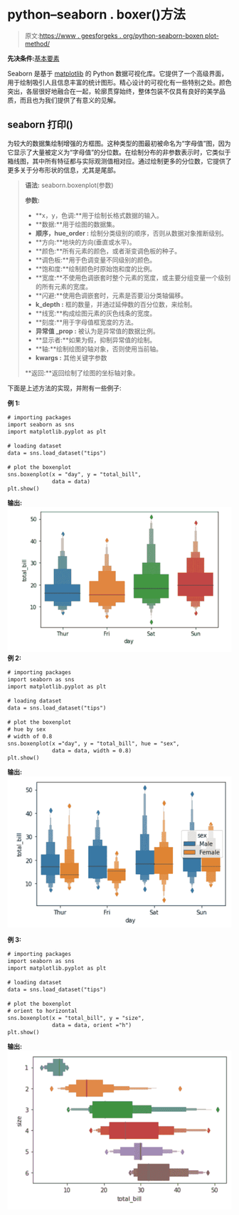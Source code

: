 # python–seaborn . boxer()方法

> 原文:[https://www . geesforgeks . org/python-seaborn-boxen plot-method/](https://www.geeksforgeeks.org/python-seaborn-boxenplot-method/)

**先决条件:**[基本要素](https://www.geeksforgeeks.org/plotting-graph-using-seaborn-python/)

Seaborn 是基于 [matplotlib](https://www.geeksforgeeks.org/python-introduction-matplotlib/) 的 Python 数据可视化库。它提供了一个高级界面，用于绘制吸引人且信息丰富的统计图形。精心设计的可视化有一些特别之处。颜色突出，各层很好地融合在一起，轮廓贯穿始终，整体包装不仅具有良好的美学品质，而且也为我们提供了有意义的见解。

## seaborn 打印()

为较大的数据集绘制增强的方框图。这种类型的图最初被命名为“字母值”图，因为它显示了大量被定义为“字母值”的分位数。在绘制分布的非参数表示时，它类似于箱线图，其中所有特征都与实际观测值相对应。通过绘制更多的分位数，它提供了更多关于分布形状的信息，尤其是尾部。

> **语法:** seaborn.boxenplot(参数)
> 
> **参数:**
> 
> *   **x，y，色调:**用于绘制长格式数据的输入。
> *   **数据:**用于绘图的数据集。
> *   **顺序，hue_order :** 绘制分类级别的顺序，否则从数据对象推断级别。
> *   **方向:**地块的方向(垂直或水平)。
> *   **颜色:**所有元素的颜色，或者渐变调色板的种子。
> *   **调色板:**用于色调变量不同级别的颜色。
> *   **饱和度:**绘制颜色时原始饱和度的比例。
> *   **宽度:**不使用色调嵌套时整个元素的宽度，或主要分组变量一个级别的所有元素的宽度。
> *   **闪避:**使用色调嵌套时，元素是否要沿分类轴偏移。
> *   **k_depth :** 框的数量，并通过延伸数的百分位数，来绘制。
> *   **线宽:**构成绘图元素的灰色线条的宽度。
> *   **刻度:**用于字母值框宽度的方法。
> *   **异常值 _prop :** 被认为是异常值的数据比例。
> *   **显示者:**如果为假，抑制异常值的绘制。
> *   **轴:**绘制绘图的轴对象，否则使用当前轴。
> *   **kwargs :** 其他关键字参数
> 
> **返回:**返回绘制了绘图的坐标轴对象。

下面是上述方法的实现，并附有一些例子:

**例 1:**

```
# importing packages
import seaborn as sns
import matplotlib.pyplot as plt

# loading dataset
data = sns.load_dataset("tips")

# plot the boxenplot
sns.boxenplot(x = "day", y = "total_bill", 
              data = data)
plt.show()
```

**输出:**
![](img/4f6c13dfc19c09e283d6045fbb96bb57.png)
**例 2:**

```
# importing packages
import seaborn as sns
import matplotlib.pyplot as plt

# loading dataset
data = sns.load_dataset("tips")

# plot the boxenplot
# hue by sex
# width of 0.8
sns.boxenplot(x ="day", y = "total_bill", hue = "sex", 
              data = data, width = 0.8)
plt.show()
```

**输出:**
![](img/843ca06b241068de558a29a57fb3f9aa.png)

**例 3:**

```
# importing packages
import seaborn as sns
import matplotlib.pyplot as plt

# loading dataset
data = sns.load_dataset("tips")

# plot the boxenplot
# orient to horizontal
sns.boxenplot(x = "total_bill", y = "size", 
              data = data, orient ="h")
plt.show()
```

**输出:**
![](img/bac835e63c39d40921d0419b1429b3a9.png)